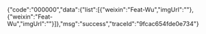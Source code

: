 {"code":"000000","data":{"list":[{"weixin":"Feat-Wu","imgUrl":""},{"weixin":"Feat-Wu","imgUrl":""}]},"msg":"success","traceId":"9fcac654fde0e734"}
